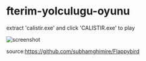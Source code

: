 # fterim-yolculugu-oyunu

extract 'calistir.exe' and click 'CALISTIR.exe' to play

![screenshot](https://user-images.githubusercontent.com/39379330/112737692-49f60800-8f6d-11eb-88d9-40cbba1ee3cc.gif)


source:https://github.com/subhamghimire/Flappybird
